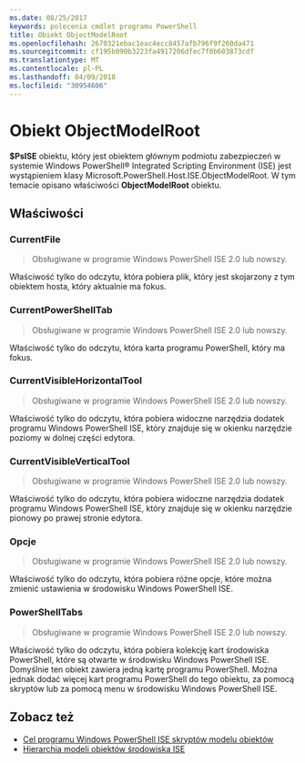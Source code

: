 ```yaml
---
ms.date: 08/25/2017
keywords: polecenia cmdlet programu PowerShell
title: Obiekt ObjectModelRoot
ms.openlocfilehash: 2670321ebac1eac4ecc8457afb796f9f260da471
ms.sourcegitcommit: cf195b090b3223fa4917206dfec7f0b603873cdf
ms.translationtype: MT
ms.contentlocale: pl-PL
ms.lasthandoff: 04/09/2018
ms.locfileid: "30954606"
---
```

# <a name="the-objectmodelroot-object"></a>Obiekt ObjectModelRoot

**$PsISE** obiektu, który jest obiektem głównym podmiotu zabezpieczeń w systemie Windows PowerShell® Integrated Scripting Environment (ISE) jest wystąpieniem klasy Microsoft.PowerShell.Host.ISE.ObjectModelRoot.
W tym temacie opisano właściwości **ObjectModelRoot** obiektu.

## <a name="properties"></a>Właściwości

### <a name="currentfile"></a>CurrentFile

> Obsługiwane w programie Windows PowerShell ISE 2.0 lub nowszy.

Właściwość tylko do odczytu, która pobiera plik, który jest skojarzony z tym obiektem hosta, który aktualnie ma fokus.

### <a name="currentpowershelltab"></a>CurrentPowerShellTab

> Obsługiwane w programie Windows PowerShell ISE 2.0 lub nowszy.

Właściwość tylko do odczytu, która karta programu PowerShell, który ma fokus.

### <a name="currentvisiblehorizontaltool"></a>CurrentVisibleHorizontalTool

> Obsługiwane w programie Windows PowerShell ISE 2.0 lub nowszy.

Właściwość tylko do odczytu, która pobiera widoczne narzędzia dodatek programu Windows PowerShell ISE, który znajduje się w okienku narzędzie poziomy w dolnej części edytora.

### <a name="currentvisibleverticaltool"></a>CurrentVisibleVerticalTool

> Obsługiwane w programie Windows PowerShell ISE 2.0 lub nowszy.

Właściwość tylko do odczytu, która pobiera widoczne narzędzia dodatek programu Windows PowerShell ISE, który znajduje się w okienku narzędzie pionowy po prawej stronie edytora.

### <a name="options"></a>Opcje

> Obsługiwane w programie Windows PowerShell ISE 2.0 lub nowszy.

Właściwość tylko do odczytu, która pobiera różne opcje, które można zmienić ustawienia w środowisku Windows PowerShell ISE.

### <a name="powershelltabs"></a>PowerShellTabs

> Obsługiwane w programie Windows PowerShell ISE 2.0 lub nowszy.

Właściwość tylko do odczytu, która pobiera kolekcję kart środowiska PowerShell, które są otwarte w środowisku Windows PowerShell ISE. Domyślnie ten obiekt zawiera jedną kartę programu PowerShell. Można jednak dodać więcej kart programu PowerShell do tego obiektu, za pomocą skryptów lub za pomocą menu w środowisku Windows PowerShell ISE.

## <a name="see-also"></a>Zobacz też

- [Cel programu Windows PowerShell ISE skryptów modelu obiektów](Purpose-of-the-Windows-PowerShell-ISE-Scripting-Object-Model.md)
- [Hierarchia modeli obiektów środowiska ISE](The-ISE-Object-Model-Hierarchy.md)